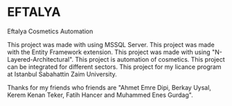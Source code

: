 # EFTALYA
Eftalya Cosmetics Automation

This project was made with using MSSQL Server.
This project was made with the Entity Framework extension.
This project was made with using "N-Layered-Architectural".
This project is automation of cosmetics.
This project can be integrated for different sectors.
This project for my licance program at Istanbul Sabahattin Zaim University.

Thanks for my friends who friends are "Ahmet Emre Dipi, Berkay Uysal, Kerem Kenan Teker, Fatih Hancer and Muhammed Enes Gurdag".
